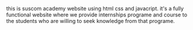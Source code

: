 this is suscom academy website using html css and javacript. it's a fully functional website where we provide internships programe and course to the students who are willing to seek knowledge from that programe.

